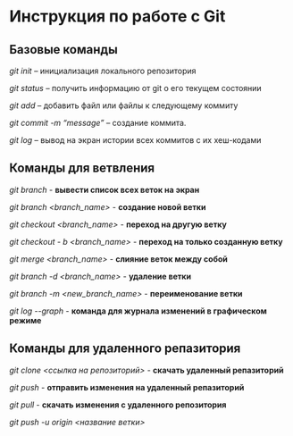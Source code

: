 # Инструкция по работе с Git

## Базовые команды

*git init* – инициализация локального репозитория

*git status* – получить информацию от git о его текущем состоянии

*git add* – добавить файл или файлы к следующему коммиту

*git commit -m “message”* – создание коммита.

*git log* – вывод на экран истории всех коммитов с их хеш-кодами

## Команды для ветвления

*git branch* - **вывести список всех веток на экран**

*git branch <branch_name>* - **создание новой ветки**

*git checkout <branch_name>* - **переход на другую ветку**

*git checkout - b <branch_name>* - **переход на только созданную ветку**

*git merge <branch_name>* - **слияние веток между собой**

*git branch -d <branch_name>* - **удаление ветки**

*git branch -m <new_branch_name>* - **переименование ветки**

*git log --graph* - **команда для журнала изменений в графическом режиме**

## Команды для удаленного репазитория
*git clone <ссылка на репозиторий>* - **скачать удаленный репазиторий**

*git push* - **отправить изменения на удаленный репазиторий**

*git pull* - **скачать изменения с удаленного репозитория**

*git push -u origin <название ветки>* 
